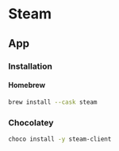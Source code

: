 # Steam

<!--
https://store.steampowered.com/macos
-->

## App

### Installation

#### Homebrew

```sh
brew install --cask steam
```

### Chocolatey

```sh
choco install -y steam-client
```
